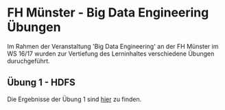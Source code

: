# FH Münster - Big Data Engineering Übungen

Im Rahmen der Veranstaltung 'Big Data Engineering' an der FH Münster im WS 16/17 wurden zur Vertiefung des Lerninhaltes verschiedene Übungen duruchgeführt.

## Übung 1 - HDFS

Die Ergebnisse der Übung 1 sind [hier](uebung1/commands.md) zu finden.
